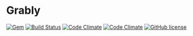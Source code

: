 # Grably

[![Gem](https://img.shields.io/gem/v/grably.svg)](https://rubygems.org/gems/grably)
[![Build Status](https://travis-ci.org/vizor-games/jac.svg?branch=master)](https://travis-ci.org/vizor-games/grably)
[![Code Climate](https://img.shields.io/codeclimate/maintainability/vizor-games/grably.svg)](https://codeclimate.com/github/vizor-games/grably)
[![Code Climate](https://img.shields.io/codeclimate/coverage/vizor-games/grably.svg)](https://codeclimate.com/github/vizor-games/grably)
[![GitHub license](https://img.shields.io/github/license/vizor-games/grably.svg)](https://github.com/vizor-games/grably/blob/master/LICENSE.txt)
